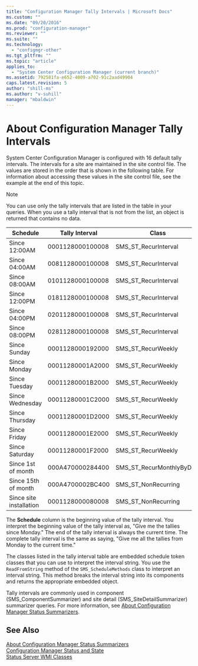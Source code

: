 ```yaml
---
title: "Configuration Manager Tally Intervals | Microsoft Docs"
ms.custom: ""
ms.date: "09/20/2016"
ms.prod: "configuration-manager"
ms.reviewer: ""
ms.suite: ""
ms.technology:
  - "configmgr-other"
ms.tgt_pltfrm: ""
ms.topic: "article"
applies_to:
  - "System Center Configuration Manager (current branch)"
ms.assetid: 792581fa-e652-4009-a702-91c2aad49904
caps.latest.revision: 5
author: "shill-ms"
ms.author: "v-suhill"
manager: "mbaldwin"
---
```

# About Configuration Manager Tally Intervals
System Center Configuration Manager is configured with 16 default tally intervals. The intervals for a site are maintained in the site control file. The values are stored in the order that is shown in the following table. For information about accessing these values in the site control file, see the example at the end of this topic.  

> [!NOTE]
>  You can use only the tally intervals that are listed in the table in your queries. When you use a tally interval that is not from the list, an object is returned that contains no data.  

|Schedule|Tally Interval|Class|  
|--------------|--------------------|-----------|  
|Since 12:00AM|0001128000100008|SMS_ST_RecurInterval|  
|Since 04:00AM|0081128000100008|SMS_ST_RecurInterval|  
|Since 08:00AM|0101128000100008|SMS_ST_RecurInterval|  
|Since 12:00PM|0181128000100008|SMS_ST_RecurInterval|  
|Since 04:00PM|0201128000100008|SMS_ST_RecurInterval|  
|Since 08:00PM|0281128000100008|SMS_ST_RecurInterval|  
|Since Sunday|0001128000192000|SMS_ST_RecurWeekly|  
|Since Monday|00011280001A2000|SMS_ST_RecurWeekly|  
|Since Tuesday|00011280001B2000|SMS_ST_RecurWeekly|  
|Since Wednesday|00011280001C2000|SMS_ST_RecurWeekly|  
|Since Thursday|00011280001D2000|SMS_ST_RecurWeekly|  
|Since Friday|00011280001E2000|SMS_ST_RecurWeekly|  
|Since Saturday|00011280001F2000|SMS_ST_RecurWeekly|  
|Since 1st of month|000A470000284400|SMS_ST_RecurMonthlyByDate|  
|Since 15th of month|000A4700002BC400|SMS_ST_NonRecurring|  
|Since site installation|0001128000080008|SMS_ST_NonRecurring|  

 The **Schedule** column is the beginning value of the tally interval. You interpret the beginning value of the tally interval as, "Give me the tallies since Monday." The end of the tally interval is always the current time. The complete tally interval is the same as saying, "Give me all the tallies from Monday to the current time."  

 The classes listed in the tally interval table are embedded schedule token classes that you can use to interpret the interval string. You use the `ReadFromString` method of the `SMS_ScheduleMethods` class to interpret an interval string. This method breaks the interval string into its components and returns the appropriate embedded object.  

 Tally intervals are commonly used in component (SMS_ComponentSummarizer) and site detail (SMS_SiteDetailSummarizer) summarizer queries. For more information, see [About Configuration Manager Status Summarizers](../../../../develop/core/servers/manage/about-configuration-manager-status-summarizers.md).  

## See Also  
 [About Configuration Manager Status Summarizers](../../../../develop/core/servers/manage/about-configuration-manager-status-summarizers.md)   
 [Configuration Manager Status and State](../../../../develop/core/servers/manage/configuration-manager-status-and-summarizers.md)   
 [Status Server WMI Classes](../../../../develop/reference/core/servers/manage/status-server-wmi-classes.md)
